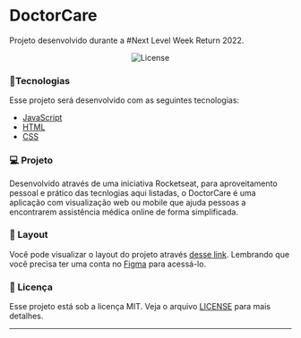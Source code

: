 # DoctorCare

Projeto desenvolvido durante a #Next Level Week Return 2022.
<p align="center">
  <img alt="License" src="https://img.shields.io/static/v1?label=license&message=MIT&color=7159c1&labelColor=000000">
</p>

### 🚀Tecnologias

Esse projeto será desenvolvido com as seguintes tecnologias:

- [JavaScript](https://developer.mozilla.org/pt-BR/docs/Web/JavaScript)
- [HTML](https://html.com/)
- [CSS](https://www.w3.org/Style/CSS/Overview.en.html)


### 💻 Projeto
Desenvolvido através de uma iniciativa Rocketseat, para aproveitamento pessoal e prático das tecnlogias aqui listadas,
o DoctorCare é uma aplicação com visualização web ou mobile que ajuda pessoas a encontrarem assistência médica online de forma simplificada.

### 🔖 Layout

Você pode visualizar o layout do projeto através [desse link](<https://www.figma.com/file/JQigPldEWoarmgp8owSFX6/DoctorCare-(Community)?node-id=1720%3A22>). Lembrando que você precisa ter uma conta no [Figma](http://figma.com/) para acessá-lo.


### :memo: Licença

Esse projeto está sob a licença MIT. Veja o arquivo [LICENSE](LICENSE.md) para mais detalhes.


---
